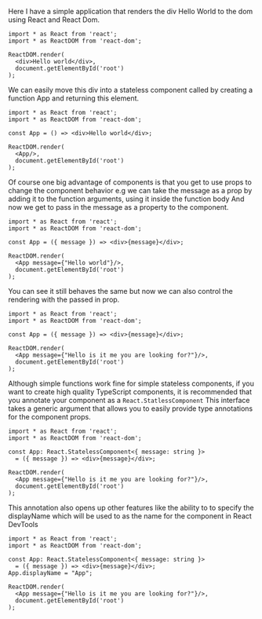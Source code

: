 Here I have a simple application that renders the div Hello World to the dom using React and React Dom.
```
import * as React from 'react';
import * as ReactDOM from 'react-dom';

ReactDOM.render(
  <div>Hello world</div>,
  document.getElementById('root')
);
```

We can easily move this div into a stateless component called <App/> by creating a function App and returning this element.

```
import * as React from 'react';
import * as ReactDOM from 'react-dom';

const App = () => <div>Hello world</div>;

ReactDOM.render(
  <App/>,
  document.getElementById('root')
);
```

Of course one big advantage of components is that you get to use props to change the component behavior e.g 
we can take the message as a prop by adding it to the function arguments, using it inside the function body
And now we get to pass in the message as a property to the component.

```
import * as React from 'react';
import * as ReactDOM from 'react-dom';

const App = ({ message }) => <div>{message}</div>;

ReactDOM.render(
  <App message={"Hello world"}/>,
  document.getElementById('root')
);
```

You can see it still behaves the same but now we can also control the rendering with the passed in prop. 

```
import * as React from 'react';
import * as ReactDOM from 'react-dom';

const App = ({ message }) => <div>{message}</div>;

ReactDOM.render(
  <App message={"Hello is it me you are looking for?"}/>,
  document.getElementById('root')
);
```

Although simple functions work fine for simple stateless components, 
if you want to create high quality TypeScript components, 
it is recommended that you annotate your component as a `React.StatlessComponent` 
This interface takes a generic argument that allows you to easily provide type annotations for the component props.

```
import * as React from 'react';
import * as ReactDOM from 'react-dom';

const App: React.StatelessComponent<{ message: string }>
  = ({ message }) => <div>{message}</div>;

ReactDOM.render(
  <App message={"Hello is it me you are looking for?"}/>,
  document.getElementById('root')
);
```

This annotation also opens up other features like the ability to to specify the displayName which will be used to as the name for the component in React DevTools

```
import * as React from 'react';
import * as ReactDOM from 'react-dom';

const App: React.StatelessComponent<{ message: string }>
  = ({ message }) => <div>{message}</div>;
App.displayName = "App";

ReactDOM.render(
  <App message={"Hello is it me you are looking for?"}/>,
  document.getElementById('root')
);
```




